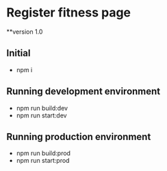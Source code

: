 # Register fitness page

\*\*version 1.0

## Initial

- npm i

## Running development environment

- npm run build:dev
- npm run start:dev

## Running production environment

- npm run build:prod
- npm run start:prod
